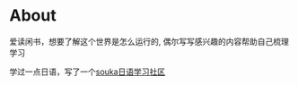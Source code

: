 # About

爱读闲书，想要了解这个世界是怎么运行的, 偶尔写写感兴趣的内容帮助自己梳理学习

学过一点日语，写了一个[souka日语学习社区](https://soukaapp.com/app/)
